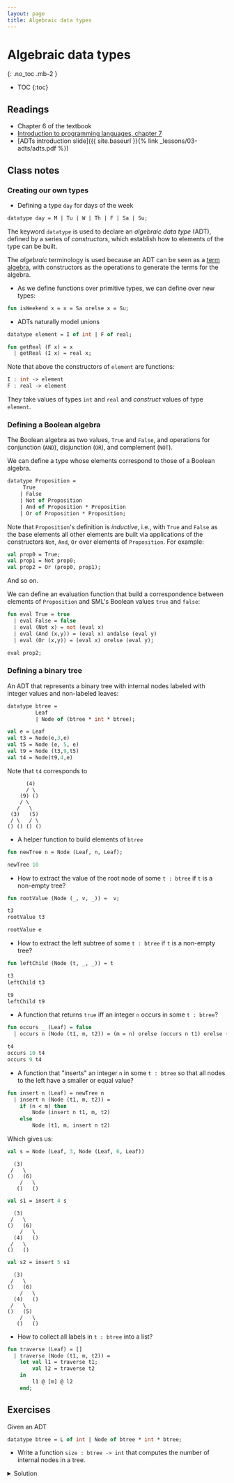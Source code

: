 ```yaml
---
layout: page
title: Algebraic data types
---
```


# Algebraic data types
{: .no_toc .mb-2 }

- TOC
{:toc}

## Readings

- Chapter 6 of the textbook
- [Introduction to programming languages, chapter 7](https://en.wikibooks.org/wiki/Introduction_to_Programming_Languages/Algebraic_Data_Types)
- [ADTs introduction slide]({{ site.baseurl }}{% link _lessons/03-adts/adts.pdf %})

## Class notes

### Creating our own types

- Defining a type `day` for days of the week

``` ocaml
datatype day = M | Tu | W | Th | F | Sa | Su;
```

The keyword `datatype` is used to declare an *algebraic data type* (ADT),
defined by a series of *constructors*, which establish how to elements of the
type can be built.

The *algebraic* terminology is used because an ADT can be seen as a [term
algebra](https://en.wikipedia.org/wiki/Term_algebra), with constructors as the
operations to generate the terms for the algebra.

- As we define functions over primitive types, we can define over new types:

``` ocaml
fun isWeekend x = x = Sa orelse x = Su;
```

- ADTs naturally model unions

``` ocaml
datatype element = I of int | F of real;

fun getReal (F x) = x
  | getReal (I x) = real x;
```

Note that above the constructors of `element` are functions:

``` ocaml
I : int -> element
F : real -> element
```

They take values of types `int` and `real` and *construct* values of type
`element`.

### Defining a Boolean algebra

The Boolean algebra as two values, `True` and `False`, and operations for
conjunction (`AND`), disjunction (`OR`), and complement (`NOT`).

We can define a type whose elements correspond to those of a Boolean algebra.

``` ocaml
datatype Proposition =
     True
    | False
    | Not of Proposition
    | And of Proposition * Proposition
    | Or of Proposition * Proposition;
```

Note that `Proposition`'s definition is *inductive*, i.e., with `True` and
`False` as the base elements all other elements are built via applications of
the constructors `Not`, `And`, `Or` over elements of `Proposition`. For example:

``` ocaml
val prop0 = True;
val prop1 = Not prop0;
val prop2 = Or (prop0, prop1);
```

And so on.

We can define an evaluation function that build a correspondence between
elements of `Proposition` and SML's Boolean values `true` and `false`:

``` ocaml
fun eval True = true
  | eval False = false
  | eval (Not x) = not (eval x)
  | eval (And (x,y)) = (eval x) andalso (eval y)
  | eval (Or (x,y)) = (eval x) orelse (eval y);

eval prop2;
```

### Defining a binary tree

An ADT that represents a binary tree with internal nodes labeled with integer
values and non-labeled leaves:

``` ocaml
datatype btree =
         Leaf
         | Node of (btree * int * btree);

val e = Leaf
val t3 = Node(e,3,e)
val t5 = Node (e, 5, e)
val t9 = Node (t3,9,t5)
val t4 = Node(t9,4,e)
```

Note that `t4` corresponds to

```
      (4)
      / \
    (9) ()
    / \
   /   \
 (3)   (5)
 / \   / \
() () () ()
```

- A helper function to build elements of `btree`

``` ocaml
fun newTree n = Node (Leaf, n, Leaf);

newTree 10
```

- How to extract the value of the root node of some `t : btree` if `t` is a
  non-empty tree?


``` ocaml
fun rootValue (Node (_, v, _)) =  v;

t3
rootValue t3

rootValue e
```

- How to extract the left subtree of some `t : btree` if `t` is a
  non-empty tree?

``` ocaml
fun leftChild (Node (t, _, _)) = t

t3
leftChild t3

t9
leftChild t9
```
- A function that returns `true` iff an integer `n` occurs in some `t : btree`?

``` ocaml
fun occurs _ (Leaf) = false
  | occurs n (Node (t1, m, t2)) = (m = n) orelse (occurs n t1) orelse (occurs n t2)

t4
occurs 10 t4
occurs 9 t4
```

- A function that "inserts" an integer `n` in some `t : btree` so that all nodes
  to the left have a smaller or equal value?

``` ocaml
fun insert n (Leaf) = newTree n
  | insert n (Node (t1, m, t2)) =
    if (n < m) then
        Node (insert n t1, m, t2)
    else
        Node (t1, m, insert n t2)
```

Which gives us:

``` ocaml
val s = Node (Leaf, 3, Node (Leaf, 6, Leaf))
```

```
  (3)
 /   \
()   (6)
    /   \
   ()   ()
```

``` ocaml
val s1 = insert 4 s
```
```
  (3)
 /   \
()   (6)
    /   \
  (4)   ()
 /   \
()   ()
```

``` ocaml
val s2 = insert 5 s1
```
```
  (3)
 /   \
()   (6)
    /   \
  (4)   ()
 /   \
()   (5)
    /   \
   ()   ()
```

- How to collect all labels in `t : btree` into a list?

``` ocaml
fun traverse (Leaf) = []
  | traverse (Node (t1, m, t2)) =
    let val l1 = traverse t1;
        val l2 = traverse t2
    in
        l1 @ [m] @ l2
    end;
```

## Exercises

Given an ADT

```ocaml
datatype btree = L of int | Node of btree * int * btree;
```

- Write a function `size : btree -> int` that computes the number of internal
  nodes in a tree.


<details>
<summary>Solution</summary>
<p>

{{
"```ocaml
fun size (L(_)) = 0
  | size (Node(t1, _, t2)) = (size t1) + 1 + (size t2);

size (Node(Node(L(0),1,L(2)), 3, Node(L(4),5,Node(L(6),7,L(8)))));
```"
| markdownify}}

</p>
</details>

- Write a function `mirror : btree -> btree` which takes a tree `t` and returns
the *mirror image* of `t`, that is, the tree obtained from `t` by swapping every
left subtree with its corresponding right subtree.  For example,

```
mirror (Node (Node (L 0, 1, L 1),
              3,
              Node (L 0, 4, Node (L 1, 7, L 2))) )
```

is

```
       Node (Node (Node (L 2, 7, L 1), 4, L 0),
             3,
             Node (L 1, 1, L 0),
             )
```

<details><summary>Solution</summary>
<p>

{{
"```ocaml
fun mirror (L n) = L n
  | mirror (Node (t1, n, t2)) = Node (mirror t2, n, mirror t1);

mirror (Node (Node (L 0, 1, L 1),
              3,
              Node (L 0, 4, Node (L 1, 7, L 2))) );
```"
| markdownify}}

</p>
</details>
